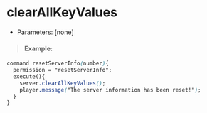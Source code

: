# clearAllKeyValues

* Parameters: \[none\]

> #### Example:

```css
command resetServerInfo(number){
  permission = "resetServerInfo";
  execute(){
    server.clearAllKeyValues();
    player.message("The server information has been reset!");
  }
}
```

